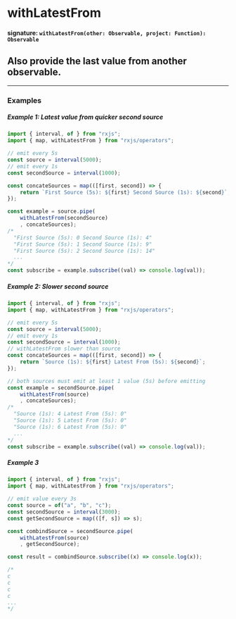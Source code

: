 # withLatestFrom

#### signature: `withLatestFrom(other: Observable, project: Function): Observable`

## Also provide the last value from another observable.

---

### Examples

##### Example 1: Latest value from quicker second source

```ts
import { interval, of } from "rxjs";
import { map, withLatestFrom } from "rxjs/operators";

// emit every 5s
const source = interval(5000);
// emit every 1s
const secondSource = interval(1000);

const concateSources = map(([first, second]) => {
    return `First Source (5s): ${first} Second Source (1s): ${second}`;
});

const example = source.pipe(
    withLatestFrom(secondSource)
    , concateSources);
/*
  "First Source (5s): 0 Second Source (1s): 4"
  "First Source (5s): 1 Second Source (1s): 9"
  "First Source (5s): 2 Second Source (1s): 14"
  ...
*/
const subscribe = example.subscribe((val) => console.log(val));
```

##### Example 2: Slower second source

```ts
import { interval, of } from "rxjs";
import { map, withLatestFrom } from "rxjs/operators";

// emit every 5s
const source = interval(5000);
// emit every 1s
const secondSource = interval(1000);
// withLatestFrom slower than source
const concateSources = map(([first, second]) => {
    return `Source (1s): ${first} Latest From (5s): ${second}`;
});

// both sources must emit at least 1 value (5s) before emitting
const example = secondSource.pipe(
    withLatestFrom(source)
    , concateSources);
/*
  "Source (1s): 4 Latest From (5s): 0"
  "Source (1s): 5 Latest From (5s): 0"
  "Source (1s): 6 Latest From (5s): 0"
  ...
*/
const subscribe = example.subscribe((val) => console.log(val));
```

##### Example 3

```ts
import { interval, of } from "rxjs";
import { map, withLatestFrom } from "rxjs/operators";

// emit value every 3s
const source = of("a", "b", "c");
const secondSource = interval(3000);
const getSecondSource = map(([f, s]) => s);

const combindSource = secondSource.pipe(
    withLatestFrom(source)
    , getSecondSource);

const result = combindSource.subscribe((x) => console.log(x));

/*
c
c
c
c
...
*/
```